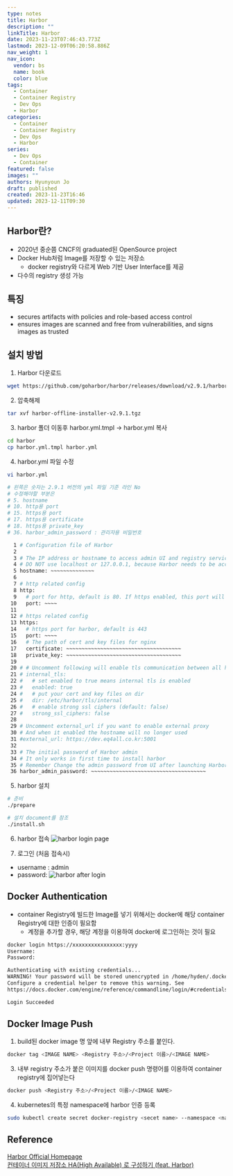 ```yaml
---
type: notes
title: Harbor
description: ""
linkTitle: Harbor
date: 2023-11-23T07:46:43.773Z
lastmod: 2023-12-09T06:20:58.886Z
nav_weight: 1
nav_icon:
  vendor: bs
  name: book
  color: blue
tags:
  - Container
  - Container Registry
  - Dev Ops
  - Harbor
categories:
  - Container
  - Container Registry
  - Dev Ops
  - Harbor
series:
  - Dev Ops
  - Container
featured: false
images: ""
authors: Hyunyoun Jo
draft: published
created: 2023-11-23T16:46
updated: 2023-12-11T09:30
---
```


## Harbor란?

- 2020년 중순쯤 CNCF의 graduated된 OpenSource project
- Docker Hub처럼 Image를 저장할 수 있는 저장소
  - docker registry와 다르게 Web 기반 User Interface를 제공
- 다수의 registry 생성 가능

## 특징

- secures artifacts with policies and role-based access control
- ensures images are scanned and free from vulnerabilities, and signs images as trusted

## 설치 방법

1. Harbor 다운로드

```bash
wget https://github.com/goharbor/harbor/releases/download/v2.9.1/harbor-offline-installer-v2.9.1.tgz
```

2. 압축해제

```bash
tar xvf harbor-offline-installer-v2.9.1.tgz
```

3. harbor 폴더 이동후 harbor.yml.tmpl → harbor.yml 복사

```bash
cd harbor
cp harbor.yml.tmpl harbor.yml
```

4. harbor.yml 파일 수정

```bash
vi harbor.yml

# 왼쪽은 숫자는 2.9.1 버전의 yml 파일 기준 라인 No
# 수정해야할 부분은
# 5. hostname
# 10. http용 port
# 15. https용 port
# 17. https용 certificate
# 18. https용 private_key
# 36. harbor_admin_password : 관리자용 비밀번호

  1 # Configuration file of Harbor
  2
  3 # The IP address or hostname to access admin UI and registry service.
  4 # DO NOT use localhost or 127.0.0.1, because Harbor needs to be accessed by external clients.
  5 hostname: ~~~~~~~~~~~~~~
  6
  7 # http related config
  8 http:
  9   # port for http, default is 80. If https enabled, this port will redirect to https port
 10   port: ~~~~
 11
 12 # https related config
 13 https:
 14   # https port for harbor, default is 443
 15   port: ~~~~
 16   # The path of cert and key files for nginx
 17   certificate: ~~~~~~~~~~~~~~~~~~~~~~~~~~~~~~~~~~~~~
 18   private_key: ~~~~~~~~~~~~~~~~~~~~~~~~~~~~~~~~~~~~~
 19
 20 # # Uncomment following will enable tls communication between all harbor components
 21 # internal_tls:
 22 #   # set enabled to true means internal tls is enabled
 23 #   enabled: true
 24 #   # put your cert and key files on dir
 25 #   dir: /etc/harbor/tls/internal
 26 #   # enable strong ssl ciphers (default: false)
 27 #   strong_ssl_ciphers: false
 28
 29 # Uncomment external_url if you want to enable external proxy
 30 # And when it enabled the hostname will no longer used
 31 #external_url: https://dev.eq4all.co.kr:5001
 32
 33 # The initial password of Harbor admin
 34 # It only works in first time to install harbor
 35 # Remember Change the admin password from UI after launching Harbor.
 36 harbor_admin_password: ~~~~~~~~~~~~~~~~~~~~~~~~~~~~~~~~~~~~~
```

5. harbor 설치

```bash
# 준비
./prepare

# 설치 document를 참조
./install.sh
```

6. harbor 접속
   ![harbor login page](/dev-ops/login-page-harbor.png)

7. 로그인 (처음 접속시)

- username : admin
- password:
  ![harbor after login](/dev-ops/harbor-after-login.png)

## Docker Authentication

- container Registry에 빌드한 Image를 넣기 위해서는 docker에 해당 container Registry에 대한 인증이 필요함
  - 계정을 추가할 경우, 해당 계정을 이용하여 docker에 로그인하는 것이 필요

```bash
docker login https://xxxxxxxxxxxxxxxx:yyyy
Username:
Password:

Authenticating with existing credentials...
WARNING! Your password will be stored unencrypted in /home/hyden/.docker/config.json.
Configure a credential helper to remove this warning. See
https://docs.docker.com/engine/reference/commandline/login/#credentials-store

Login Succeeded
```

## Docker Image Push

1. build된 docker image 명 앞에 내부 Registry 주소를 붙인다.

```bash
docker tag <IMAGE NAME> <Registry 주소>/<Project 이름>/<IMAGE NAME>
```

3. 내부 registry 주소가 붙은 이미지를 docker push 명령어를 이용하여 container registry에 집어넣는다

```bash
docker push <Registry 주소>/<Project 이름>/<IMAGE NAME>
```

4. kubernetes의 특정 namespace에 harbor 인증 등록

```bash
sudo kubectl create secret docker-registry <secet name> --namespace <namespace> --docker-server=<Registry 주소> --docker-username=<username> --docker-password=<password> --docker-email=<email>
```

## Reference

[Harbor Official Homepage](https://goharbor.io/)  
[컨테이너 이미지 저장소 HA(High Available) 로 구성하기 (feat. Harbor)](https://devocean.sk.com/search/techBoardDetail.do?ID=165200&boardType=&query=test&searchData=&page=&subIndex=&idList=)
